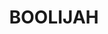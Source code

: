 ---
lastmod: '2025-04-06T06:05:20+00:00'
latitude: -35.0575182
layout: suburb
longitude: 150.3289641
postcode: '2540'
state: NSW
title: BOOLIJAH
url: /nsw/boolijah/
---